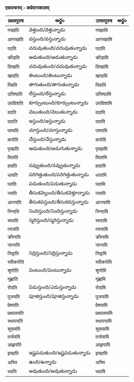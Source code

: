 
 ### एकवचनम् - वर्थमानकालम्
 प्रथमपुरुष | అర్థం | उत्तमपुरुष  | అర్థం |
------------- | ------------- | ------------- | --------- |
गच्छति | వెళ్తుంది/వెళ్తున్నాడు | गच्छामि | |
आगच्छति | వస్తుంది/వస్తున్నాడు | आगच्छामि ||
पठति | చదువుతుంది/చదువుతున్నాడు | पठामि ||
क्रीडति | ఆడుతుంది/ఆడుతున్నాడు | क्रीडामि ||
लिखति | చదువుతుంది/చదువుతున్నాడు | लिखामि ||
खादति | తింటుంది/తింటున్నాడు | खादामि ||
पिबति | తాగుతుంది/తాగుతున్నాడు | पिबामि ||
उत्तिष्ठति | లేస్తుంది/లేస్తున్నాడు | उत्तिष्ठामि ||
उपविशति | కూర్చుంటుంది/కూర్చుంటున్నాడు | उपविशामि ||
वदति  | చెబుతుంది/చెబుతున్నాడు | वदामि ||
ददाति | ఇస్తుంది/ఇస్తున్నాడు | ददामि ||
पश्यति | చూస్తుంది/చూస్తున్నాడు | पश्यामि ||
करोति | చేస్తుంది/చేస్తున్నాడు | करोमि ||
पृच्छति | ఆడుతుంది/అడుగుతున్నాడు | पृच्छामि ||
मिलति || मिलामि ||
हसति | నవ్వుతుంది/నవ్వుతున్నాడు | हसामि ||
धावति | పరిగెత్తుతుంది/పరిగెత్తుతున్నాడు | धावामि ||
पतति | పడుతుంది/పడుతున్నాడు| पतामि ||
नयति | తీసుకవెల్తుంది/తీసుకవెళ్తూన్నాడు | नयामि ||
आनयति | తీసుకవస్తుంది/తీసుకవస్తున్నాడు | आनयामि ||
निन्दति | నిందిస్తుంది/నిందిస్తున్నాడు | निन्दामि ||
स्मरति |  స్మరిస్తుంది/స్మరిస్తున్నాడు | स्मरामि ||
त्यजति || त्यजामि ||
क्रीणाति || क्रीणामि ||
जानाति || जानामि ||
निद्राति | నిద్రిస్తుంది/నిద్రిస్తున్నాడు | निद्रामि ||
स्वीकरोति || स्वीकरोमि ||
श्रुणोति |  వింటుంది/వింటున్నాడు | श्रुणोमि ||
गृह्णाति || गृह्णामि ||
रोदति | ఏడుస్తుంది/ఎడుస్తున్నాడు | रोदामि ||
पूजयति | పూజిస్తుంది/పూజిస్తున్నాడు | पूजयामि ||
प्रेषयति || प्रेषयामि ||
प्रक्षालयति || प्रक्षालयामि ||
स्थापयति || स्थापयामि ||
सूचयति || सूचयामि ||
तर्जयति  || तर्जयामि ||
आह्वयति || आह्वयामि ||
इच्छति |  ఇష్టపడుతుంది/ఇష్టపడుతున్నాడు | इच्छामि ||
अस्ति | ఉంది/ఉన్నాడు | अस्मि ||
भवति | అవుతుంది/అవుతున్నాడు | भवामि ||



